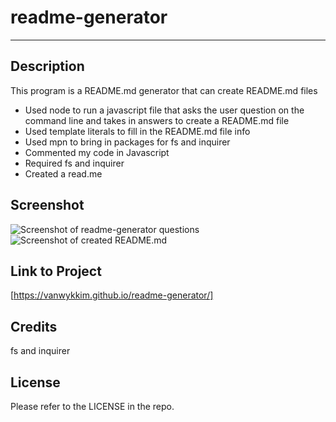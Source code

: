 # readme-generator
---
## Description

This program is a README.md generator that can create README.md files


- Used node to run a javascript file that asks the user question on the command line and takes in answers to create a README.md file
- Used template literals to fill in the README.md file info
- Used mpn to bring in packages for fs and inquirer
- Commented my code in Javascript
- Required fs and inquirer
- Created a read.me

## Screenshot

![Screenshot of readme-generator questions](test.png)
![Screenshot of created README.md](test.png)


## Link to Project

[https://vanwykkim.github.io/readme-generator/]

## Credits

fs and inquirer

## License

Please refer to the LICENSE in the repo.